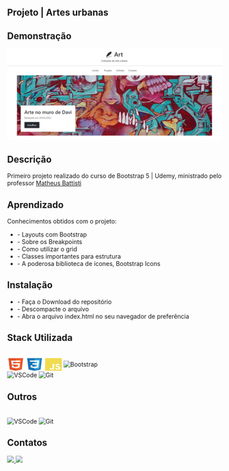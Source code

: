 <h2>Projeto | Artes urbanas</h2>

<h2>Demonstração</h2>
<div align="center">
  <img width="600" src="./arts_urbanas.png"/>
</div>

<h2>Descrição</h2>
<p>Primeiro projeto realizado do curso de Bootstrap 5 | Udemy, ministrado pelo professor <a href="https://github.com/matheusbattisti">Matheus Battisti</a></p>

<h2>Aprendizado</h2>
<p>Conhecimentos obtidos com o projeto:</p>
<ul>
  <li>- Layouts com Bootstrap</li>
  <li>- Sobre os Breakpoints</li>
  <li>- Como utilizar o grid</li>
  <li>- Classes importantes para estrutura</li>
  <li>- A poderosa biblioteca de ícones, Bootstrap Icons</li>
</ul>

<h2>Instalação</h2>
<ul>
  <li>- Faça o Download do repositório</li>
  <li>- Descompacte o arquivo</li>
  <li>- Abra o arquivo index.html no seu navegador de preferência</li>
</ul>

<div style="max-width: 45%;">
  <h2>Stack Utilizada</h2>
  <div style="display: inline_block"><br>
    <img align="center" alt="HTML" height="30" width="40" src="https://raw.githubusercontent.com/devicons/devicon/master/icons/html5/html5-original.svg">
    <img align="center" alt="CSS" height="30" width="40" src="https://raw.githubusercontent.com/devicons/devicon/master/icons/css3/css3-original.svg">
    <img align="center" alt="JavaScript" height="30" width="40" src="https://raw.githubusercontent.com/devicons/devicon/master/icons/javascript/javascript-plain.svg">
    <!--<img align="center" alt="JQuery" height="30" width="40" src="https://cdn.jsdelivr.net/gh/devicons/devicon/icons/jquery/jquery-original-wordmark.svg" />-->
    <!--<img align="center" alt="SASS" height="30" width="40" src="https://cdn.jsdelivr.net/gh/devicons/devicon/icons/sass/sass-original.svg" />-->
    <img align="center" alt="Bootstrap" height="30" width="40" src="https://cdn.jsdelivr.net/gh/devicons/devicon/icons/bootstrap/bootstrap-original-wordmark.svg" />
    <!--<img align="center" alt="TypeScript" height="30" width="40" src="https://cdn.jsdelivr.net/gh/devicons/devicon/icons/typescript/typescript-original.svg" />-->
    <img align="center" alt="VSCode" height="30" width="40" src="https://cdn.jsdelivr.net/gh/devicons/devicon/icons/vscode/vscode-original-wordmark.svg" />
    <img align="center" alt="Git" height="30" width="40" src="https://cdn.jsdelivr.net/gh/devicons/devicon/icons/git/git-original.svg" />
  </div>
</div>

<div style="max-width: 45%;">
  <h2>Outros</h2>
  <div style="display: inline_block"><br>
    <img align="center" alt="VSCode" height="30" width="40" src="https://cdn.jsdelivr.net/gh/devicons/devicon/icons/vscode/vscode-original-wordmark.svg" />
    <img align="center" alt="Git" height="30" width="40" src="https://cdn.jsdelivr.net/gh/devicons/devicon/icons/git/git-original.svg" />
  </div>
</div>

<h2>Contatos</h2>
<div>
    <a href="https://www.linkedin.com/in/felipe-diego-tamura/" target="_blank">
        <img src="https://img.shields.io/badge/linkedin-%230077B5.svg?style=for-the-badge&logo=linkedin&logoColor=white" target="_blank">
    </a>
    <a href = "mailto:tamurafelipe@gmail.com">
        <img src="https://img.shields.io/badge/-Gmail-%23333?style=for-the-badge&logo=gmail&logoColor=white" target="_blank">
    </a>
</div>